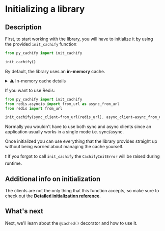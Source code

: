 # Initializing a library

## Description

First, to start working with the library, you will have to initialize it by using the provided `init_cachify` function:
```python
from py_cachify import init_cachify

init_cachify()
```
By default, the library uses an **in-memory** cache.

<details>
<summary>⚠ In-memory cache details</summary>
<p>
The in-memory cache is not suitable to use in any sort of serious applications, since every python process will use its own memory, 
and caching/locking won't work as expected. So be careful using it and make sure it is suitable for your particular use case, 
for example, some simple script will probably be OK utilizing an in-memory cache, but a FastAPI app won't work as expected.
</p>
</details>

If you want to use Redis:
```python
from py_cachify import init_cachify
from redis.asyncio import from_url as async_from_url
from redis import from_url

init_cachify(sync_client=from_url(redis_url), async_client=async_from_url(async_redis_client))
```
Normally you wouldn't have to use both sync and async clients since an application usually works in a single mode i.e. sync/async.

Once initialized you can use everything that the library provides straight up without being worried about managing the cache yourself.

❗ If you forgot to call `init_cachify` the `CachifyInitError` will be raised during runtime.


## Additional info on initialization

The clients are not the only thing that this function accepts, so make sure to check out the **[Detailed initialization reference](../../reference/init.md)**.

## What's next

Next, we'll learn about the `@cached()` decorator and how to use it.
